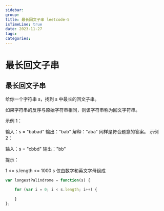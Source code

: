 ```yaml
---
sidebar:
group:
title: 最长回文子串 leetcode-5
isTimeLine: true
date: 2023-11-27
tags:
categories:
---
```

# 最长回文子串


## 最长回文子串

给你一个字符串 s，找到 s 中最长的回文子串。

如果字符串的反序与原始字符串相同，则该字符串称为回文字符串。

示例 1：

输入：s = "babad"
输出："bab"
解释："aba" 同样是符合题意的答案。
示例 2：

输入：s = "cbbd"
输出："bb"

提示：

1 <= s.length <= 1000
s 仅由数字和英文字母组成


```js
var longestPalindrome = function(s) {

    for (var i = 0; i < s.length; i++) {
        
    }
};

```




